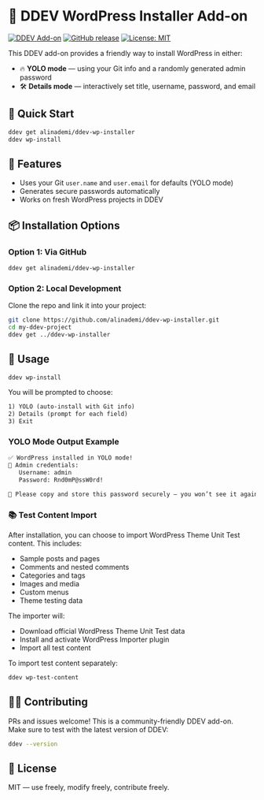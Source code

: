 # 🧰 DDEV WordPress Installer Add-on

[![DDEV Add-on](https://img.shields.io/badge/DDEV-Add--on-blue?logo=ddev)](https://ddev.com)
[![GitHub release](https://img.shields.io/github/v/release/alinademi/ddev-wp-installer)](https://github.com/alinademi/ddev-wp-installer/releases)
[![License: MIT](https://img.shields.io/badge/License-MIT-yellow.svg)](https://opensource.org/licenses/MIT)

This DDEV add-on provides a friendly way to install WordPress in either:

- 🔥 **YOLO mode** — using your Git info and a randomly generated admin password
- 🛠 **Details mode** — interactively set title, username, password, and email

## 🚀 Quick Start

```bash
ddev get alinademi/ddev-wp-installer
ddev wp-install
```

## 🔧 Features

- Uses your Git `user.name` and `user.email` for defaults (YOLO mode)
- Generates secure passwords automatically
- Works on fresh WordPress projects in DDEV

## 📦 Installation Options

### Option 1: Via GitHub

```bash
ddev get alinademi/ddev-wp-installer
```

### Option 2: Local Development

Clone the repo and link it into your project:

```bash
git clone https://github.com/alinademi/ddev-wp-installer.git
cd my-ddev-project
ddev get ../ddev-wp-installer
```

## 🧪 Usage

```bash
ddev wp-install
```

You will be prompted to choose:

```txt
1) YOLO (auto-install with Git info)
2) Details (prompt for each field)
3) Exit
```

### YOLO Mode Output Example

```txt
✅ WordPress installed in YOLO mode!
🔐 Admin credentials:
   Username: admin
   Password: Rnd0mP@ssW0rd!

📢 Please copy and store this password securely — you won’t see it again!
```

### 📚 Test Content Import

After installation, you can choose to import WordPress Theme Unit Test content. This includes:

- Sample posts and pages
- Comments and nested comments
- Categories and tags
- Images and media
- Custom menus
- Theme testing data

The importer will:

- Download official WordPress Theme Unit Test data
- Install and activate WordPress Importer plugin
- Import all test content

To import test content separately:

```bash
ddev wp-test-content
```

## 🙋‍♀️ Contributing

PRs and issues welcome! This is a community-friendly DDEV add-on.  
Make sure to test with the latest version of DDEV:

```bash
ddev --version
```

## 📝 License

MIT — use freely, modify freely, contribute freely.
